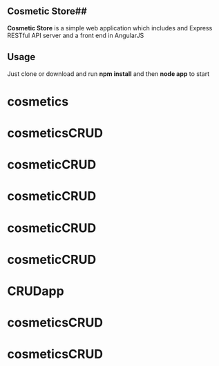 ## Cosmetic Store##

**Cosmetic Store** is a simple web application which includes and Express RESTful API server and a front end in AngularJS



## Usage ##
Just clone or download and run **npm install** and then **node app** to start



# cosmetics
# cosmeticsCRUD
# cosmeticCRUD
# cosmeticCRUD
# cosmeticCRUD
# cosmeticCRUD
# CRUDapp
# cosmeticsCRUD
# cosmeticsCRUD
